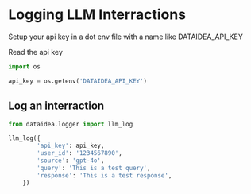 # Logging LLM Interractions

Setup your api key in a dot env file with a name like DATAIDEA_API_KEY

Read the api key

```py
import os 

api_key = os.getenv('DATAIDEA_API_KEY')
```

## Log an interraction

```py
from dataidea.logger import llm_log

llm_log({
        'api_key': api_key,
        'user_id': '1234567890',
        'source': 'gpt-4o',
        'query': 'This is a test query',
        'response': 'This is a test response',
    })
```